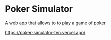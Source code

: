 # Poker Simulator
A web app that allows to to play a game of poker

https://poker-simulator-ten.vercel.app/


